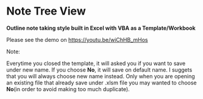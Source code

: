 # Note Tree View
**Outline note taking style built in Excel with VBA as a Template/Workbook**

Please see the demo on https://youtu.be/wiChHB_mHos

Note:

Everytime you closed the template, it will asked you if you want to save under new name. If you choose **No**, it will save on default name. I suggets that you will always choose new name instead. Only when you are opening an existing file that already save under .xlsm file you may wanted to choose **No**(in order to avoid making too much duplicate). 
